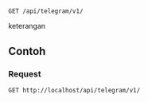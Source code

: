 # 
```http
GET /api/telegram/v1/
```
keterangan
## Contoh
### Request
```http
GET http://localhost/api/telegram/v1/


```

